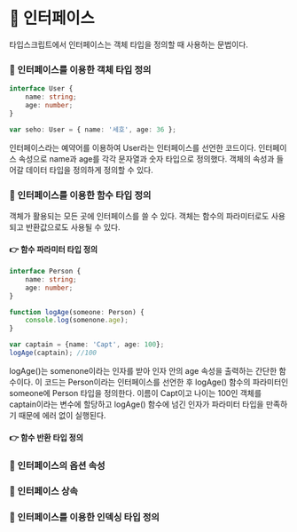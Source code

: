  
# 🚀 인터페이스

타입스크립트에서 인터페이스는 객체 타입을 정의할 때 사용하는 문법이다.

### 📌 인터페이스를 이용한 객체 타입 정의
```ts
interface User {
	name: string;
	age: number;
}

var seho: User = { name: '세호', age: 36 };
```
인터페이스라는 예약어를 이용하여 User라는 인터페이스를 선언한 코드이다.
인터페이스 속성으로 name과 age를 각각 문자열과 숫자 타입으로 정의했다. 
객체의 속성과 들어갈 데이터 타입을 정의하게 정의할 수 있다.

### 📌 인터페이스를 이용한 함수 타입 정의
객체가 활용되는 모든 곳에 인터페이스를 쓸 수 있다. 
객체는 함수의 파라미터로도 사용되고 반환값으로도 사용될 수 있다.

#### 👉 함수 파라미터 타입 정의
```ts
interface Person {
	name: string;
	age: number;
}

function logAge(someone: Person) {
	console.log(somenone.age);
}

var captain = {name: 'Capt', age: 100};
logAge(captain); //100
```
logAge()는 somenone이라는 인자를 받아 인자 안의 age 속성을 출력하는 간단한 함수이다.
이 코드는 Person이라는 인터페이스를 선언한 후 logAge() 함수의 파라미터인 someone에 Person 타입을 정의한다.
이름이 Capt이고 나이는 100인 객체를 captain이라는 변수에 할당하고 logAge() 함수에 넘긴 인자가 파라미터 타입을 만족하기 때문에 에러 없이 실행된다. 

#### 👉 함수 반환 타입 정의






### 📌 인터페이스의 옵션 속성



### 📌 인터페이스 상속


### 📌 인터페이스를 이용한 인덱싱 타입 정의
